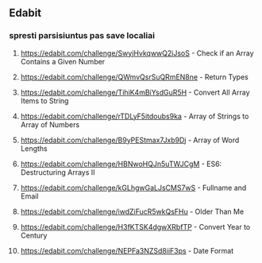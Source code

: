 ## Edabit 

### spresti parsisiuntus pas save localiai

1. https://edabit.com/challenge/SwyjHvkqwwQ2iJsoS - Check if an Array Contains a Given Number

2. https://edabit.com/challenge/QWmvQsrSuQRmEN8ne - Return Types

3. https://edabit.com/challenge/TihiK4mBiYsdGuR5H - Convert All Array Items to String

4. https://edabit.com/challenge/rTDLyF5itdoubs9ka - Array of Strings to Array of Numbers

5. https://edabit.com/challenge/B9yPEStmax7Jxb9Dj - Array of Word Lengths

6. https://edabit.com/challenge/HBNwoHQJn5uTWJCgM - ES6: Destructuring Arrays II

7. https://edabit.com/challenge/kGLhgwGaLJsCMS7wS - Fullname and Email

8. https://edabit.com/challenge/iwdZiFucR5wkQsFHu - Older Than Me

9. https://edabit.com/challenge/H3fKTSK4dgwXRbfTP - Convert Year to Century

10. https://edabit.com/challenge/NEPFa3NZSd8iiF3ps - Date Format